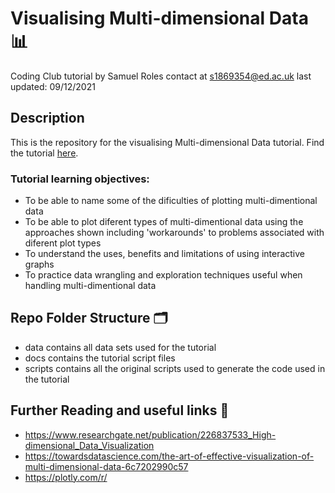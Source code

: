 # Visualising Multi-dimensional Data 📊
Coding Club tutorial by Samuel Roles
contact at s1869354@ed.ac.uk
last updated: 09/12/2021

## Description
This is the repository for the visualising Multi-dimensional Data tutorial. Find the tutorial <a href="https://eddatascienceees.github.io/tutorial-sroles1/" target="_blank">here</a>.
### Tutorial learning objectives: 
- To be able to name some of the dificulties of plotting multi-dimentional data
- To be able to plot diferent types of multi-dimentional data using the approaches shown including 'workarounds' to problems associated with diferent plot types
- To understand the uses, benefits and limitations of using interactive graphs
- To practice data wrangling and exploration techniques useful when handling multi-dimentional data
## Repo Folder Structure 🗂
- data contains all data sets used for the tutorial
- docs contains the tutorial script files 
- scripts contains all the original scripts used to generate the code used in the tutorial
## Further Reading and useful links 📖
- https://www.researchgate.net/publication/226837533_High-dimensional_Data_Visualization
- https://towardsdatascience.com/the-art-of-effective-visualization-of-multi-dimensional-data-6c7202990c57
- https://plotly.com/r/

